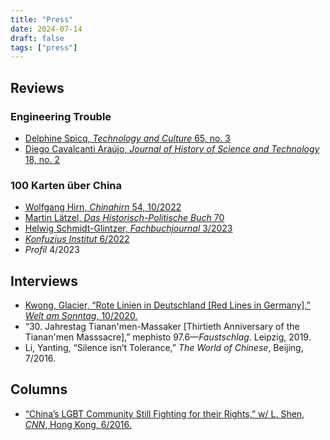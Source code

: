 ```yaml
---
title: "Press"
date: 2024-07-14
draft: false
tags: ["press"]
---
```


## Reviews

### Engineering Trouble

+ [Delphine Spicq, *Technology and Culture* 65, no. 3](https://muse.jhu.edu/article/933107)
+ [Diego Cavalcanti Araújo, *Journal of History of Science and Technology* 18, no. 2](https://doi.org/10.2478/host-2024-0020)

### 100 Karten über China

+ [Wolfgang Hirn, *Chinahirn* 54, 10/2022](https://www.chinahirn.de/2022/10/30/chinahirn-liest-32/)
+ [Martin Lätzel, *Das Historisch-Politische Buch* 70](https://www.duncker-humblot.de/einzelheft/hpb-1-4-2022-3155/)
+ [Helwig Schmidt-Glintzer, *Fachbuchjournal* 3/2023](https://www.fachbuchjournal.de/wp-content/uploads/FBJ-2023-03.pdf)
+ [*Konfuzius Institut* 6/2022](https://issuu.com/konfuziusinstitut/docs/2022-06_ki-magazin/8)
+ *Profil* 4/2023

## Interviews

+ [Kwong, Glacier, “Rote Linien in Deutschland [Red Lines in Germany],” *Welt am Sonntag*, 10/2020.](https://www.welt.de/politik/ausland/article217183500/Brief-aus-Hongkong-Aus-Angst-vor-Peking-findet-Selbstzensur-auch-in-Deutschland-statt.html)
+ “30. Jahrestag Tianan'men-Massaker [Thirtieth Anniversary of the Tianan'men Masssacre],” mephisto 97.6—*Faustschlag*. Leipzig, 2019.
+ Li, Yanting, “Silence isn’t Tolerance,” *The World of Chinese*, Beijing, 7/2016.

## Columns

+ [“China’s LGBT Community Still Fighting for their Rights,” w/ L. Shen, *CNN*, Hong Kong, 6/2016.](https://www.cnn.com/2016/06/17/opinions/china-shanghai-pride-lgbt-rights/index.html)
